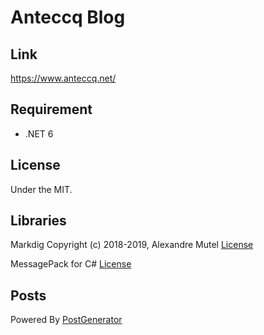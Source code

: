 # Anteccq Blog

## Link
https://www.anteccq.net/

## Requirement 
- .NET 6

## License
Under the MIT.

## Libraries
Markdig Copyright (c) 2018-2019, Alexandre Mutel
[License](https://github.com/xoofx/markdig/blob/master/license.txt)

MessagePack for C#
[License](https://github.com/neuecc/MessagePack-CSharp/blob/master/LICENSE)

## Posts 
Powered By [PostGenerator](https://github.com/Anteccq/PostGenerator)